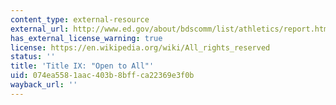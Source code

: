 ```yaml
---
content_type: external-resource
external_url: http://www.ed.gov/about/bdscomm/list/athletics/report.html
has_external_license_warning: true
license: https://en.wikipedia.org/wiki/All_rights_reserved
status: ''
title: 'Title IX: "Open to All"'
uid: 074ea558-1aac-403b-8bff-ca22369e3f0b
wayback_url: ''
---
```

